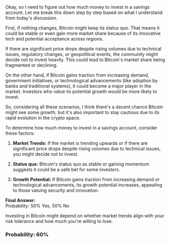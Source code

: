 <think>
Okay, so I need to figure out how much money to invest in a savings account. Let me break this down step by step based on what I understand from today's discussion.

First, if nothing changes, Bitcoin might keep its status quo. That means it could be stable or even gain more market share because of its innovative tech and potential acceptance across regions.

If there are significant price drops despite rising volumes due to technical issues, regulatory changes, or geopolitical events, the community might decide not to invest heavily. This could lead to Bitcoin's market share being fragmented or declining.

On the other hand, if Bitcoin gains traction from increasing demand, government initiatives, or technological advancements (like adoption by banks and traditional systems), it could become a major player in the market. Investors who value its potential growth would be more likely to invest.

So, considering all these scenarios, I think there's a decent chance Bitcoin might see some growth, but it's also important to stay cautious due to its rapid evolution in the crypto space.
</think>

To determine how much money to invest in a savings account, consider these factors:

1. **Market Trends:** If the market is trending upwards or if there are significant price drops despite rising volumes due to technical issues, you might decide not to invest.

2. **Status quo:** Bitcoin's status quo as stable or gaining momentum suggests it could be a safe bet for some investors.

3. **Growth Potential:** If Bitcoin gains traction from increasing demand or technological advancements, its growth potential increases, appealing to those valuing security and innovation.

**Final Answer:**  
Probability: 50% Yes, 50% No  

Investing in Bitcoin might depend on whether market trends align with your risk tolerance and how much you're willing to lose.

### Probability: 60%